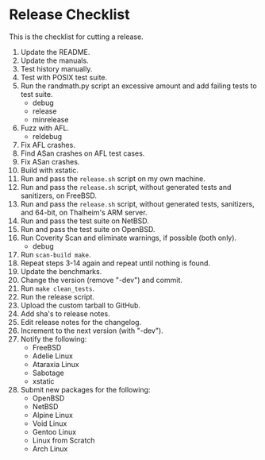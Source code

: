 # Release Checklist

This is the checklist for cutting a release.

1.	Update the README.
2.	Update the manuals.
3.	Test history manually.
4.	Test with POSIX test suite.
5.	Run the randmath.py script an excessive amount and add failing tests to
	test suite.
	* debug
	* release
	* minrelease
6.	Fuzz with AFL.
	* reldebug
7.	Fix AFL crashes.
8.	Find ASan crashes on AFL test cases.
9.	Fix ASan crashes.
10.	Build with xstatic.
11.	Run and pass the `release.sh` script on my own machine.
12.	Run and pass the `release.sh` script, without generated tests and
	sanitizers, on FreeBSD.
13.	Run and pass the `release.sh` script, without generated tests, sanitizers,
	and 64-bit, on Thalheim's ARM server.
14.	Run and pass the test suite on NetBSD.
15.	Run and pass the test suite on OpenBSD.
16.	Run Coverity Scan and eliminate warnings, if possible (both only).
	* debug
17.	Run `scan-build make`.
18.	Repeat steps 3-14 again and repeat until nothing is found.
19.	Update the benchmarks.
20.	Change the version (remove "-dev") and commit.
21.	Run `make clean_tests`.
22.	Run the release script.
23.	Upload the custom tarball to GitHub.
24.	Add sha's to release notes.
25.	Edit release notes for the changelog.
26.	Increment to the next version (with "-dev").
27.	Notify the following:
	* FreeBSD
	* Adelie Linux
	* Ataraxia Linux
	* Sabotage
	* xstatic
28.	Submit new packages for the following:
	* OpenBSD
	* NetBSD
	* Alpine Linux
	* Void Linux
	* Gentoo Linux
	* Linux from Scratch
	* Arch Linux

